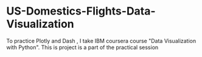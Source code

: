 # US-Domestics-Flights-Data-Visualization
To practice Plotly and Dash , I take IBM coursera  course "Data Visualization with Python". This is project is a part of the practical session
